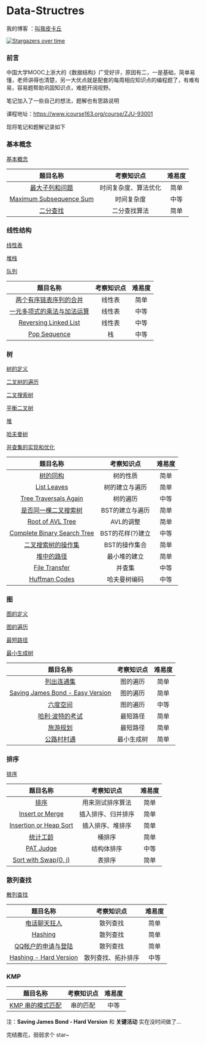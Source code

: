 # Data-Structres

我的博客 ：[叫我皮卡丘](<https://blog.csdn.net/liyuanyue2017>)


[![Stargazers over time](https://starchart.cc/callmePicacho/Data-Structres.svg)](https://starchart.cc/callmePicacho/Data-Structres)


### 前言
中国大学MOOC上浙大的《数据结构》广受好评，原因有二，一是基础，简单易懂，老师讲得也清楚，另一大优点就是配套的每周相应知识点的编程题了，有难有易，容易题帮助巩固知识点，难题开阔视野。

笔记加入了一些自己的想法，题解也有思路说明

课程地址：https://www.icourse163.org/course/ZJU-93001

现将笔记和题解记录如下


### 基本概念


 [基本概念](https://blog.csdn.net/liyuanyue2017/article/details/82990565)

| 题目名称                                                     | 考察知识点           | 难易度 |
| :------------------------------------------------------------: | :----------: | :------: |
| [最大子列和问题](https://blog.csdn.net/liyuanyue2017/article/details/82990246) | 时间复杂度、算法优化 | 简单   |
| [Maximum Subsequence Sum](https://blog.csdn.net/liyuanyue2017/article/details/83015775) | 时间复杂度           | 中等   |
| [二分查找](https://blog.csdn.net/liyuanyue2017/article/details/83029537) | 二分查找算法         | 简单   |

### 线性结构

[线性表](https://blog.csdn.net/liyuanyue2017/article/details/83244310)

[堆栈](https://blog.csdn.net/liyuanyue2017/article/details/83688288)

[队列](https://blog.csdn.net/liyuanyue2017/article/details/83688306)

| 题目名称                                                     | 考察知识点 | 难易度 |
| :------------------------------------------------------------: | :----------: | :------: |
| [两个有序链表序列的合并](https://blog.csdn.net/liyuanyue2017/article/details/83214908) | 线性表     | 简单   |
| [一元多项式的乘法与加法运算](https://blog.csdn.net/liyuanyue2017/article/details/83244253) | 线性表     | 中等   |
| [Reversing Linked List](https://blog.csdn.net/liyuanyue2017/article/details/83269991) | 线性表     | 中等   |
| [Pop Sequence](https://blog.csdn.net/liyuanyue2017/article/details/83302030) | 栈         | 中等   |

### 树

[树的定义](https://blog.csdn.net/liyuanyue2017/article/details/83412796)

[二叉树的遍历](https://blog.csdn.net/liyuanyue2017/article/details/83548361)

[二叉搜索树](https://blog.csdn.net/liyuanyue2017/article/details/83614914)

[平衡二叉树](https://blog.csdn.net/liyuanyue2017/article/details/83652743)

[堆](https://blog.csdn.net/liyuanyue2017/article/details/83713957)

[哈夫曼树](https://blog.csdn.net/liyuanyue2017/article/details/83744262)

[并查集的实现和优化](https://blog.csdn.net/liyuanyue2017/article/details/83830634)

| 题目名称| 考察知识点| 难易度 |
| :------------------------------------------------------------: | :----------: | :------: |
| [树的同构](https://blog.csdn.net/liyuanyue2017/article/details/83538124) | 树的性质         | 简单   |
| [List Leaves](https://blog.csdn.net/liyuanyue2017/article/details/83539009) | 树的建立与遍历   | 简单   |
| [Tree Traversals Again](https://blog.csdn.net/liyuanyue2017/article/details/83545926) | 树的遍历         | 中等   |
| [是否同一棵二叉搜索树](https://blog.csdn.net/liyuanyue2017/article/details/83625326) | BST的建立与遍历  | 简单   |
| [Root of AVL Tree](https://blog.csdn.net/liyuanyue2017/article/details/83653257) | AVL的调整        | 简单   |
| [Complete Binary Search Tree](https://blog.csdn.net/liyuanyue2017/article/details/83658106) | BST的花样(?)建立 | 中等   |
| [二叉搜索树的操作集](https://blog.csdn.net/liyuanyue2017/article/details/83683953) | BST的操作集合    | 简单   |
| [堆中的路径](https://blog.csdn.net/liyuanyue2017/article/details/83714443) | 最小堆的建立     | 简单   |
| [File Transfer](https://blog.csdn.net/liyuanyue2017/article/details/83831833) | 并查集           | 中等   |
| [Huffman Codes](https://blog.csdn.net/liyuanyue2017/article/details/83870849) | 哈夫曼树编码     | 中等   |

### 图

[图的定义](https://blog.csdn.net/liyuanyue2017/article/details/84029138)

[图的遍历](https://blog.csdn.net/liyuanyue2017/article/details/84104075)

[最短路径](https://blog.csdn.net/liyuanyue2017/article/details/84145832)

[最小生成树](https://blog.csdn.net/liyuanyue2017/article/details/84202310)

| 题目名称                                                     | 考察知识点 | 难易度 |
| :------------------------------------------------------------: | :----------: | :------: |
| [列出连通集](https://blog.csdn.net/liyuanyue2017/article/details/84034666) | 图的遍历   | 简单   |
| [Saving James Bond - Easy Version](https://blog.csdn.net/liyuanyue2017/article/details/84068599) | 图的遍历   | 简单   |
| [六度空间](https://blog.csdn.net/liyuanyue2017/article/details/84094685) | 图的遍历   | 中等   |
| [哈利·波特的考试](https://blog.csdn.net/liyuanyue2017/article/details/84145804) | 最短路径   | 简单   |
| [旅游规划](https://blog.csdn.net/liyuanyue2017/article/details/84192009) | 最短路径   | 简单   |
| [公路村村通](https://blog.csdn.net/liyuanyue2017/article/details/84201998) | 最小生成树 | 简单   |


### 排序

[排序](https://blog.csdn.net/liyuanyue2017/article/details/84339337)

| 题目名称                                                     | 考察知识点         | 难易度 |
| :------------------------------------------------------------: | :----------: | :------: |
| [排序](https://blog.csdn.net/liyuanyue2017/article/details/84325540) | 用来测试排序算法   | 简单   |
| [Insert or Merge](https://blog.csdn.net/liyuanyue2017/article/details/84327267) | 插入排序、归并排序 | 简单   |
| [Insertion or Heap Sort](https://blog.csdn.net/liyuanyue2017/article/details/84328364) | 插入排序、堆排序   | 简单   |
| [统计工龄](https://blog.csdn.net/liyuanyue2017/article/details/84339532) | 桶排序             | 简单   |
| [PAT Judge](https://blog.csdn.net/liyuanyue2017/article/details/84347191) | 结构体排序         | 中等   |
| [Sort with Swap(0, i)](https://blog.csdn.net/liyuanyue2017/article/details/84400411) | 表排序             | 简单   |

### 散列查找

[散列查找](https://blog.csdn.net/liyuanyue2017/article/details/84572145)

| 题目名称                                                     | 考察知识点         | 难易度 |
| :------------------------------------------------------------: | :----------: | :------: |
| [电话聊天狂人](https://blog.csdn.net/liyuanyue2017/article/details/84471871) | 散列查找           | 简单   |
| [Hashing](https://blog.csdn.net/liyuanyue2017/article/details/84477582) | 散列查找           | 简单   |
| [QQ帐户的申请与登陆](https://blog.csdn.net/liyuanyue2017/article/details/84491884) | 散列查找           | 简单   |
| [Hashing - Hard Version](https://blog.csdn.net/liyuanyue2017/article/details/84501507) | 散列查找、拓扑排序 | 中等   |

### KMP

| 题目名称                                                     | 考察知识点 | 难易度 |
| :------------------------------------------------------------: | :----------: | :------: |
| [KMP 串的模式匹配](https://blog.csdn.net/liyuanyue2017/article/details/84567509) | 串的匹配   | 中等   |


注：**Saving James Bond - Hard Version** 和 **关键活动**  实在没时间做了...

完结撒花，弱弱求个 star~
